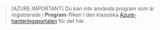 > [AZURE.IMPORTANT]
Du kan inte använda program som är registrerade i **Program**-fliken i den klassiska [Azure-hanteringsportalen](https://manage.windowsazure.com/) för det här.

<!--HONumber=Sep16_HO3-->


